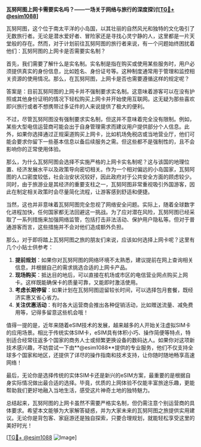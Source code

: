 **瓦努阿图上网卡需要实名吗？——一场关于网络与旅行的深度探讨[[TG💪+ @esim1088](https://t.me/s/esim1088)]**

瓦努阿图，这个位于南太平洋的小岛国，以其壮丽的自然风光和独特的文化吸引了无数旅行者。无论是潜水爱好者、冒险家还是寻找心灵宁静的人，这里都是一片天堂般的存在。然而，对于计划前往瓦努阿图的旅行者来说，有一个问题始终困扰着他们：瓦努阿图的上网卡是否需要实名制？

首先，我们需要了解什么是实名制。实名制是指在购买或使用某些服务时，用户必须提供真实的身份信息，比如姓名、身份证号等。这种制度通常用于管理和监控相关资源的使用情况。那么，在瓦努阿图，上网卡是否也需要遵循这样的规定呢？

答案是：目前瓦努阿图的上网卡并不强制要求实名制。这意味着游客可以在没有护照或其他身份证明的情况下轻松购买上网卡并开始使用互联网。这无疑为那些喜欢即兴旅行或者不想携带过多证件的人来说提供了极大的便利。

不过，尽管瓦努阿图没有强制要求实名制，但这并不意味着完全没有限制。例如，某些大型电信运营商可能会出于自身管理需求而建议用户提供部分个人信息。此外，如果你选择通过正规渠道购买上网卡，比如机场免税店或当地营业厅，他们可能会要求你留下一些基本信息以备后续服务之需。但这些都不是强制性的，且不会影响你的正常使用体验。

那么，为什么瓦努阿图会选择不实施严格的上网卡实名制呢？这与该国的地理位置、经济发展水平以及政策导向密切相关。作为一个相对偏远的小岛国家，瓦努阿图的人口密度较低，社会治安状况较好，因此政府对于公共安全方面的顾虑较少。同时，由于旅游业是其经济的重要支柱之一，瓦努阿图非常重视吸引外国游客，因此在制定相关政策时会尽量简化流程，让游客感到舒适和便捷。

当然，这也并非意味着瓦努阿图完全忽视了网络安全问题。实际上，随着全球数字化进程加快，任何国家都无法回避这一挑战。为了应对潜在风险，瓦努阿图已经采取了一系列措施来加强网络监管，包括打击非法活动、保护用户隐私等。但对于普通游客而言，这些措施并不会对他们造成额外负担。

那么，对于即将踏上瓦努阿图之旅的朋友们来说，应该如何选择上网卡呢？这里有几个小贴士供参考：

1. **提前规划**：如果你对瓦努阿图的网络环境不太熟悉，建议提前在网上查询相关信息，并根据自己的需求挑选合适的上网卡产品。
2. **现场购买**：抵达目的地后，可以直接在机场或市区的电信营业网点购买上网卡。这样既能确保卡的质量可靠，又能即时激活使用。
3. **考虑长期停留**：如果计划在瓦努阿图逗留较长时间，可以选择包月套餐，既经济实惠又省心省力。
4. **关注优惠活动**：有时各大运营商会推出各种促销活动，比如赠送流量、减免费用等，记得多留意这些机会哦！

值得一提的是，近年来随着eSIM技术的发展，越来越多的人开始关注虚拟SIM卡的应用场景。相比于传统实体SIM卡，eSIM具有体积小巧、操作简便等特点，特别适合经常往返多个国家的商务人士或频繁更换设备的数码达人。如果你对这项新技术感兴趣，不妨尝试一下由**@esim1088**提供的专业服务，他们不仅支持全球多个国家和地区，还提供了详尽的操作指南和技术支持，让你随时随地畅享高速网络！

最后，无论你是选择传统的实体SIM卡还是新兴的eSIM方案，最重要的是根据自身实际情况做出最合适的选择。毕竟，优质的上网体验不仅能丰富旅途乐趣，更能帮助我们更好地融入当地生活，感受这片神奇土地的独特魅力。

总结起来，瓦努阿图的上网卡虽然不需要严格实名制，但仍需注意个别运营商的具体要求。希望本文能够为大家解答疑惑，并为大家未来的瓦努阿图之旅提供实用建议。无论你是背包客、家庭游还是独自探索，只要合理规划，就能轻松享受这里的美好时光！

[[TG💪+ @esim1088](https://t.me/s/esim1088) ![Image](https://i.postimg.cc/4NQfJmqS/Snipaste-2025-05-13-00-14-12.png)]